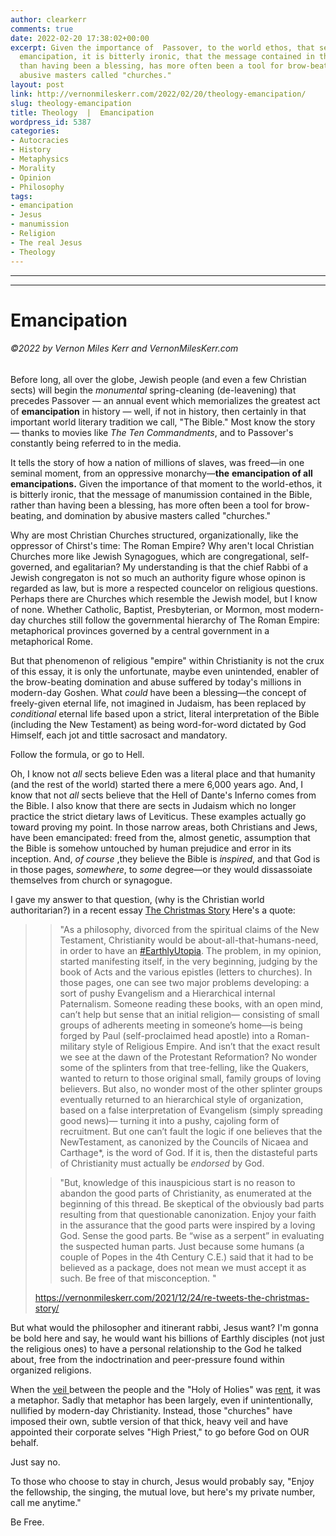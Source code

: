 ```yaml
---
author: clearkerr
comments: true
date: 2022-02-20 17:38:02+00:00
excerpt: Given the importance of  Passover, to the world ethos, that seminal moment  of
  emancipation, it is bitterly ironic, that the message contained in the Bible, rather
  than having been a blessing, has more often been a tool for brow-beating, and domination  by
  abusive masters called "churches."
layout: post
link: http://vernonmileskerr.com/2022/02/20/theology-emancipation/
slug: theology-emancipation
title: Theology  |  Emancipation
wordpress_id: 5387
categories:
- Autocracies
- History
- Metaphysics
- Morality
- Opinion
- Philosophy
tags:
- emancipation
- Jesus
- manumission
- Religion
- The real Jesus
- Theology
---
```


* * *




* * *




# Emancipation




###### ©2022 by Vernon Miles Kerr and VernonMilesKerr.com









Before long, all over the globe, Jewish people (and even a few Christian sects) will begin the _monumental_ spring-cleaning (de-leavening) that precedes Passover — an annual event which memorializes the greatest act of **emancipation** in history — well, if not in history, then certainly in that important world literary tradition we call, "The Bible."   Most know the story — thanks to movies like _The Ten Commandments_, and to Passover's constantly being referred to in the media. 







It tells the story of how a nation of millions of slaves, was freed—in one seminal moment, from an oppressive monarchy—**the** **emancipation of all emancipations.**  Given the importance of that moment  to the world-ethos, it is bitterly ironic, that the message of manumission contained in the Bible, rather than having been a blessing, has more often been a tool for brow-beating, and domination  by abusive masters called "churches." 







Why are most Christian Churches structured, organizationally, like the oppressor of Chirst's time: The Roman Empire? Why aren't local Christian  Churches more like Jewish Synagogues, which are congregational, self-governed, and egalitarian?  My understanding is that the chief Rabbi of a Jewish congregaton is not so much an authority figure whose opinon is regarded as law, but is more a respected councelor on religious questions.  Perhaps there are Churches which resemble the Jewish model, but I know of none.  Whether Catholic, Baptist, Presbyterian, or Mormon, most modern-day churches still follow the governmental hierarchy of The Roman Empire: metaphorical provinces governed by a central government in a metaphorical Rome. 







But that phenomenon of religious "empire" within Christianity is not the crux of this essay, it is only the unfortunate, maybe even unintended, enabler of the brow-beating domination and abuse suffered by today's millions in modern-day Goshen.  What _could_ have been a blessing—the concept of freely-given eternal life, not imagined in Judaism, has been replaced by _conditional_ eternal life based upon a strict, literal interpretation of the Bible (including the New Testament) as being word-for-word dictated by God Himself, each jot and tittle sacrosact and mandatory.  







Follow the formula, or go to Hell.







Oh, I know not _all_ sects believe Eden was a literal place and that humanity (and the rest of the world)  started there a mere 6,000 years ago.  And, I know that not _all_ sects believe that the Hell of Dante's Inferno comes from the Bible.  I also know that there are sects in Judaism which no longer practice the strict dietary laws of Leviticus.  These examples actually go toward proving my point.  In those narrow areas, both Christians and Jews, have been emancipated:  freed from the, almost genetic, assumption that the Bible is somehow untouched by human prejudice and error in its inception.  And, _of course_ ,they believe the Bible is _inspired_, and that God is in those pages, _somewhere_, to _some_ degree—or they would dissassoiate themselves from church or synagogue.







I gave my answer to that question, (why is the Christian world authoritarian?) in a recent essay  [The Christmas Story](https://vernonmileskerr.com/2021/12/24/re-tweets-the-christmas-story/)  Here's a quote:







<blockquote>

> 
> "As a philosophy, divorced from the spiritual claims of the New Testament, Christianity would be about-all-that-humans-need, in order to have an [#EarthlyUtopia](https://twitter.com/hashtag/EarthlyUtopia?src=hashtag_click). The problem, in my opinion, started manifesting itself, in the very beginning, judging by the book of Acts and the various epistles (letters to churches). In those pages, one can see two major problems developing: a sort of pushy Evangelism and a Hierarchical internal Paternalism. Someone reading these books, with an open mind, can’t help but sense that an initial religion— consisting of small groups of adherents meeting in someone’s home—is being forged by Paul (self-proclaimed head apostle) into a Roman-military style of Religious Empire. And isn’t that the exact result we see at the dawn of the Protestant Reformation? No wonder some of the splinters from that tree-felling, like the Quakers, wanted to return to those original small, family groups of loving believers. But also, no wonder most of the other splinter groups eventually returned to an hierarchical style of organization, based on a false interpretation of Evangelism (simply spreading good news)— turning it into a pushy, cajoling form of recruitment. But one can’t fault the logic if one believes that the NewTestament, as canonized by the Councils of Nicaea and Carthage*, is the word of God. If it is, then the distasteful parts of Christianity must actually be _endorsed_ by God.
> 
> 




> 
> "But, knowledge of this inauspicious start is no reason to abandon the good parts of Christianity, as enumerated at the beginning of this thread. Be skeptical of the obviously bad parts resulting from that questionable canonization. Enjoy your faith in the assurance that the good parts were inspired by a loving God. Sense the good parts. Be “wise as a serpent” in evaluating the suspected human parts. Just because some humans (a couple of Popes in the 4th Century C.E.) said that it had to be believed as a package, does not mean we must accept it as such. Be free of that misconception. "
> 
> 
https://vernonmileskerr.com/2021/12/24/re-tweets-the-christmas-story/</blockquote>







But what would the philosopher and itinerant rabbi, Jesus want?  I'm gonna be bold here and say, he would want his billions of Earthly disciples (not just the religious ones) to have a personal relationship to the God he talked about, free from the indoctrination and peer-pressure found within organized religions.







When the [veil ](https://biblia.com/bible/nasb95/exodus/26/31-33)between the people and the "Holy of Holies" was [rent](https://www.biblegateway.com/passage/?search=Matthew%2027%3A51-53&version=KJV), it was a metaphor.  Sadly that metaphor has been largely, even if unintentionally,  nullified by modern-day Christianity.  Instead, those "churches" have imposed their own, subtle version of that thick, heavy veil and have appointed their corporate selves "High Priest,"  to go before God on OUR behalf.  







Just say no.







To those who choose to stay in church, Jesus would probably say, "Enjoy the fellowship, the singing, the mutual love, but here's my private number, call me anytime."







Be Free.















